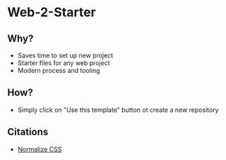 # Web-2-Starter

## Why?
* Saves time to set up new project
* Starter files for any web project
* Modern process and tooling


## How?
* Simply click on "Use this template" button ot create a new repository


## Citations

* [Normalize CSS](https://necolas.github.io/normalize.css/)

